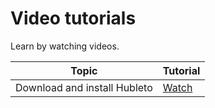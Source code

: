 # Video tutorials

Learn by watching videos.

| Topic                        | Tutorial                                              |
| ---------------------------- | ----------------------------------------------------- |
| Download and install Hubleto | [Watch](video-tutorials/download-and-install-hubleto) |
